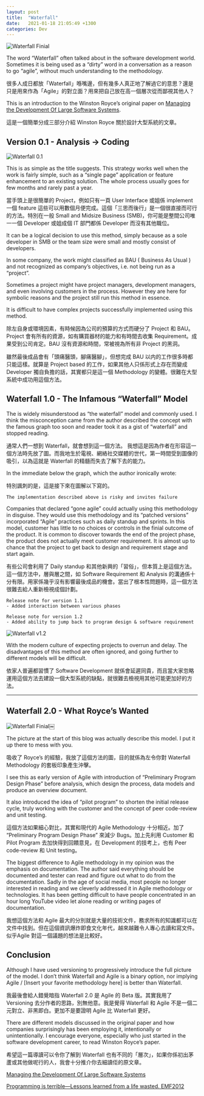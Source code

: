 ```yaml
---
layout: post
title:  "Waterfall"
date:   2021-01-18 21:05:49 +1300
categories: Dev
---
```


![Waterfall Finial](/assets/Waterfall_4.jpeg)

The word “Waterfall” often talked about in the software development world. Sometimes it is being used as a “dirty” word in a conversation as a reason to go “agile”, without much understanding to the methodology.

很多人成日都放「Waterfall」喺嘴邊，但有幾多人真正地了解過它的意思？還是只是用來作為「Agile」的對立面？用來把自己放在高一個層次從而鄙視其他人？

This is an introduction to the Winston Royce’s original paper on 
[Managing the Development Of Large Software Systems](https://leadinganswers.typepad.com/leading_answers/files/original_waterfall_paper_winston_royce.pdf).

這是一個簡單分成三部分介紹 Winston Royce 關於設計大型系統的文章。

## Version 0.1 - Analysis -> Coding 

![Waterfall 0.1](/assets/Waterfall_1.jpeg)

This is as simple as the title suggests. This strategy works well when the work is fairly simple, such as a “single page” application or feature enhancement to an existing solution. The whole process usually goes for few months and rarely past a year. 

當手頭上是很簡單的 Project，例如只有一頁 User Interface 或姐係 implement 一個 feature 這些可以用數個月便完成。這個「三思而後行」是一個很直接而可行的方法。特別在一般 Small and Midsize Business (SMB)，你可能是整間公司唯一一個 Developer 或姐成個 IT 部門都係 Developer 而沒有其他職位。 

It can be a logical decision to use this method, simply because as a sole developer in SMB or the team size were small and mostly consist of developers.

In some company, the work might classified as BAU ( Business As Usual ) and not recognized as company’s objectives, i.e. not being run as a “project”. 

Sometimes a project might have project managers, development managers, and even involving customers in the process. However they are here for symbolic reasons and the project still run this method in essence.

It is difficult to have complex projects successfully implemented using this method.

除左自身或環境因素，有時候因為公司的預算的方式而硬分了 Project 和 BAU。Project 會有所有的資源，如有購買器材的能力和有時間去收集 Requirement。成果受到公司肯定。BAU 沒有資源和時間，常被視為所有非 Project 的黑洞。

雖然最後成品會有「頭痛醫頭，腳痛醫腳」，但想完成 BAU 以内的工作很多時都只能這樣。就算是 Project based 的工作，如果其他人只係形式上存在而變成 Developer 獨自負擔的話，其實都只是這一個  Methodology 的變體。很難在大型系統中成功用這個方法。

## Waterfall 1.0 - The Infamous “Waterfall” Model 


The is widely misunderstood as “the waterfall” model and commonly used. I think the misconception came from the author described the concept with the famous graph too soon and reader took it as a gist of “waterfall” and stopped reading. 

通常人們一想到 Waterfall，就會想到這一個方法。 我想這是因為作者在形容這一個方法時先放了圖。而我地生於電視、網絡社交媒體的世代，第一時間受到圖像的吸引，以為這就是 Waterfall 的精髓而失去了解下去的能力。

In the immediate below the graph, which the author ironically wrote:

特別諷刺的是，這是接下來在圖解以下寫的。
 
```
The implementation described above is risky and invites failure
```

Companies that declared “gone agile” could actually using this methodology in disguise. They would use this methodology and its “patched versions” incorporated “Agile” practices such as daily standup and sprints. In this model, customer has little to no choices or controls in the finial outcome of the product. It is common to discover towards the end of the project phase, the product does not actually meet customer requirement. It is almost up to chance that the project to get back to design and requirement stage and start again.

有些公司會利用了 Daily standup 和其他新興的「習俗」，但本質上是這個方法。這一個方法中，層與層之間，如 Software Requirement 和 Analysis 的溝通係十分有限。用家係幾乎沒有影響最後成品的機會。當出了根本性問題時，這一個方法很難去給人重新檢視成個計劃。

```
Release note for version 1.1
- Added interaction between various phases 

Release note for version 1.2 
- Added ability to jump back to program design & software requirement 
```

![Waterfall v1.2](/assets/Waterfall_3.jpeg)

With the modern culture of expecting projects to overrun and delay. The disadvantages of this method are often ignored, and going further to different models will be difficult. 

依家人普遍都習慣了 Software Development 就係會延遲同貴，而且當大家忽略運用這個方法去建設一個大型系統的缺點，就很難去檢視用其他可能更加好的方法。

---

## Waterfall 2.0 - What Royce’s Wanted 

![Waterfall Finial](/assets/Waterfall_4.jpeg)￼

The picture at the start of this blog was actually describe this model. I put it up there to mess with you.

吸收了 Royce’s 的經驗，我放了這個方法的圖，目的就係為左令你對 Waterfall Methodology 的套板印象產生沖擊。

I see this as early version of Agile with introduction of “Preliminary Program Design Phase” before analysis, which design the process, data models and produce an overview document.

It also introduced the idea of “pilot program” to shorten the initial release cycle, truly working with the customer and the concept of peer code-review and unit testing.

這個方法如果細心對比，其實和現代的 Agile Methodology 十分相近。加了 “Preliminary Program Design Phase” 來減少 Bugs。加上先利用 Customer 和 Pilot Program 去加快得到回饋意見，在 Development 的技考上，也有 Peer code-review 和 Unit testing。

The biggest difference to Agile methodology in my opinion was the emphasis on documentation. The author said everything should be documented and tester can read and figure out what to do from the documentation. Sadly in the age of social media, most people no longer interested in reading and we cleverly addressed it in Agile methodology or technologies. It has been getting difficult to have people concentrated in an hour long YouTube video let alone reading or writing pages of documentation.

我想這個方法和 Agile 最大的分別就是大量的技術文件，務求所有的知識都可以在文件中找到。但在這個資訊爆炸即食文化年代，越來越難令人專心去讀和寫文件。似乎Agile 對這一個議題的想法是比較好。

## Conclusion 

Although I have used versioning to progressively introduce the full picture of the model. I don’t think Waterfall and Agile is a binary option, nor implying Agile / [Insert your favorite methodology here] is better than Waterfall. 

我最後會給人錯覺暗指 Waterfall 2.0 是 Agile 的 Beta 版。其實我用了 Versioning 去分作者的思路，別無他意。我是覺得 Waterfall 和 Agile 不是一個二元對立、非黑即白。更加不是要證明 Agile 比 Waterfall 更好。

There are different models discussed in the original paper and how companies surprisingly has been employing it, intentionally or unintentionally. I encourage everyone, especially who just started in the software development career, to read Winston Royce’s paper. 

希望這一篇導讀可以令你了解到 Waterfall 也有不同的「層次」，如果你係初出茅蘆或其他做呢行的人，我會十分推介你去細讀佢的原文章。

[Managing the Development Of Large Software Systems](https://leadinganswers.typepad.com/leading_answers/files/original_waterfall_paper_winston_royce.pdf)

[Programming is terrible—Lessons learned from a life wasted. EMF2012](https://www.youtube.com/watch?v=csyL9EC0S0c&feature=emb_title)

